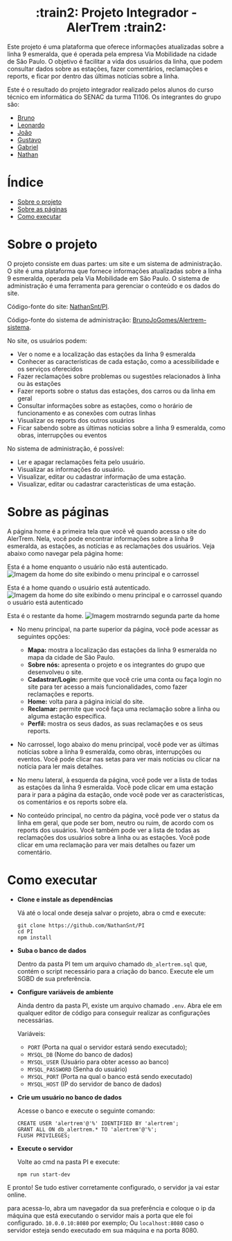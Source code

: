 <h1 align="center"> :train2: Projeto Integrador - AlerTrem :train2:</h1>

Este projeto é uma plataforma que oferece informações atualizadas sobre a linha 9 esmeralda, que é operada pela empresa Via Mobilidade na cidade de São Paulo. O objetivo é facilitar a vida dos usuários da linha, que podem consultar dados sobre as estações, fazer comentários, reclamações e reports, e ficar por dentro das últimas notícias sobre a linha.

Este é o resultado do projeto integrador realizado pelos alunos do curso técnico em informática do SENAC da turma TI106. 
Os integrantes do grupo são:

- [Bruno](https://github.com/BrunoJoGomes)
- [Leonardo](https://github.com/NNiine)
- [João](https://github.com/jooaooz)
- [Gustavo](https://github.com/auizes)
- [Gabriel](https://github.com/Chefin004)
- [Nathan](https://github.com/NathanSnt)


# Índice

- [Sobre o projeto](#sobre-o-projeto)
- [Sobre as páginas](#sobre-as-páginas)
- [Como executar](#como-executar)


# Sobre o projeto

O projeto consiste em duas partes: um site e um sistema de administração. O site é uma plataforma que fornece informações atualizadas sobre a linha 9 esmeralda, operada pela Via Mobilidade em São Paulo. O sistema de administração é uma ferramenta para gerenciar o conteúdo e os dados do site.

Código-fonte do site: [NathanSnt/PI](https://github.com/NathanSnt/PI).

Código-fonte do sistema de administração: [BrunoJoGomes/Alertrem-sistema](https://github.com/BrunoJoGomes/Alertrem-sistema).

No site, os usuários podem:

- Ver o nome e a localização das estações da linha 9 esmeralda
- Conhecer as características de cada estação, como a acessibilidade e os serviços oferecidos
- Fazer reclamações sobre problemas ou sugestões relacionados à linha ou às estações
- Fazer reports sobre o status das estações, dos carros ou da linha em geral
- Consultar informações sobre as estações, como o horário de funcionamento e as conexões com outras linhas
- Visualizar os reports dos outros usuários
- Ficar sabendo sobre as últimas notícias sobre a linha 9 esmeralda, como obras, interrupções ou eventos

No sistema de administração, é possível:

- Ler e apagar reclamações feita pelo usuário.
- Visualizar as informações do usuário.
- Visualizar, editar ou cadastrar informação de uma estação.
- Visualizar, editar ou cadastrar características de uma estação.


# Sobre as páginas

A página home é a primeira tela que você vê quando acessa o site do AlerTrem. Nela, você pode encontrar informações sobre a linha 9 esmeralda, as estações, as notícias e as reclamações dos usuários. Veja abaixo como navegar pela página home:

Esta é a home enquanto o usuário não está autenticado.
![Imagem da home do site exibindo o menu principal e o carrossel](https://github.com/NathanSnt/PI/assets/79227411/ae7c18c9-3f9f-4042-ba65-f46bc3b1b2f4)


Esta é a home quando o usuário está autenticado.
![Imagem da home do site exibindo o menu principal e o carrossel quando o usuário está autenticado](https://github.com/NathanSnt/PI/assets/79227411/84919385-d4da-4c8d-919d-e28a0e9bdc3d)


Esta é o restante da home.
![Imagem mostrarndo segunda parte da home](https://github.com/NathanSnt/PI/assets/79227411/9cfcb6a1-91fc-4c35-8130-5379ba443f2f)


- No menu principal, na parte superior da página, você pode acessar as seguintes opções:

  - **Mapa:** mostra a localização das estações da linha 9 esmeralda no mapa da cidade de São Paulo.
  - **Sobre nós:** apresenta o projeto e os integrantes do grupo que desenvolveu o site.
  - **Cadastrar/Login:** permite que você crie uma conta ou faça login no site para ter acesso a mais funcionalidades, como fazer reclamações e reports.
  - **Home:** volta para a página inicial do site.
  - **Reclamar:** permite que você faça uma reclamação sobre a linha ou alguma estação específica.
  - **Perfil:** mostra os seus dados, as suas reclamações e os seus reports.
  
- No carrossel, logo abaixo do menu principal, você pode ver as últimas notícias sobre a linha 9 esmeralda, como obras, interrupções ou eventos. Você pode clicar nas setas para ver mais notícias ou clicar na notícia para ler mais detalhes.

- No menu lateral, à esquerda da página, você pode ver a lista de todas as estações da linha 9 esmeralda. Você pode clicar em uma estação para ir para a página da estação, onde você pode ver as características, os comentários e os reports sobre ela.

- No conteúdo principal, no centro da página, você pode ver o status da linha em geral, que pode ser bom, neutro ou ruim, de acordo com os reports dos usuários. Você também pode ver a lista de todas as reclamações dos usuários sobre a linha ou as estações. Você pode clicar em uma reclamação para ver mais detalhes ou fazer um comentário.


# Como executar

- **Clone e instale as dependências**

	Vá até o local onde deseja salvar o projeto, abra o cmd e execute:
	```
	git clone https://github.com/NathanSnt/PI
	cd PI
	npm install
	```


- **Suba o banco de dados**

	Dentro da pasta PI tem um arquivo chamado `db_alertrem.sql` que, contém o script necessário para a criação do banco.
	Execute ele um SGBD de sua preferência.


- **Configure variáveis de ambiente**

	Ainda dentro da pasta PI, existe um arquivo chamado `.env`.
	Abra ele em qualquer editor de código para conseguir realizar as configurações necessárias.

	Variáveis:
	- `PORT` (Porta na qual o servidor estará sendo executado);
	- `MYSQL_DB` (Nome do banco de dados)
	- `MYSQL_USER` (Usuário para obter acesso ao banco)
	- `MYSQL_PASSWORD` (Senha do usuário)
	- `MYSQL_PORT` (Porta na qual o banco está sendo executado)
	- `MYSQL_HOST` (IP do servidor de banco de dados)


- **Crie um usuário no banco de dados**

	Acesse o banco e execute o seguinte comando:
	```
	CREATE USER 'alertrem'@'%' IDENTIFIED BY 'alertrem';
	GRANT ALL ON db_alertrem.* TO 'alertrem'@'%';
	FLUSH PRIVILEGES;
	```


- **Execute o servidor**

	Volte ao cmd na pasta PI e execute:
	```
	npm run start-dev
	```

E pronto! Se tudo estiver corretamente configurado, o servidor ja vai estar online.

para acessa-lo, abra um navegador da sua preferência e coloque o ip da máquina que está executando o servidor mais a porta que ele foi configurado.
`10.0.0.10:8080` por exemplo; Ou `localhost:8080` caso o servidor esteja sendo executado em sua máquina e na porta 8080.
